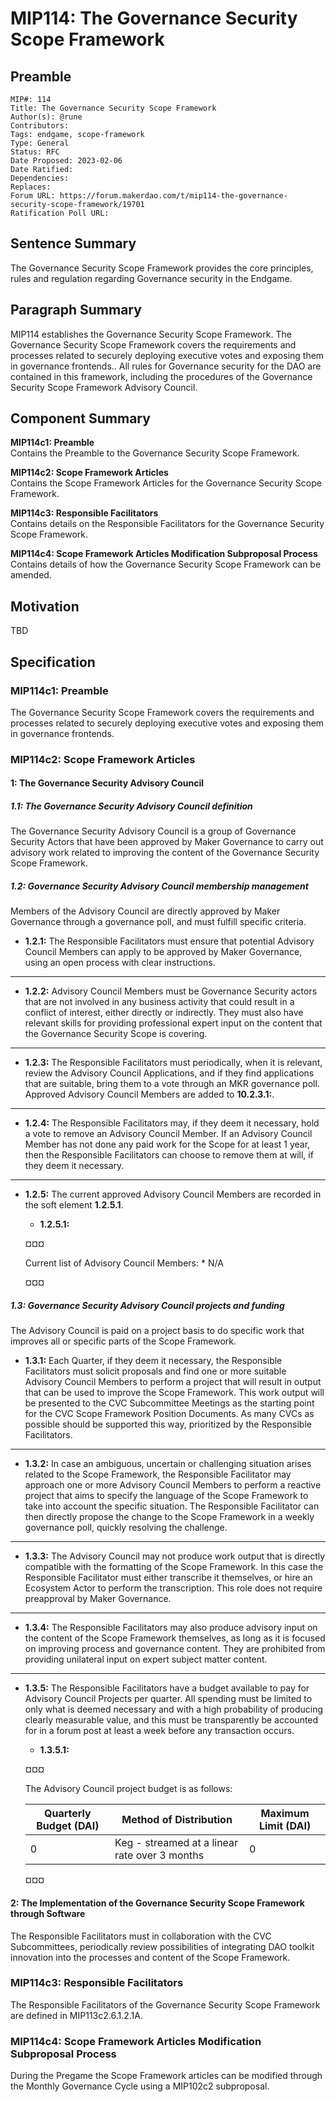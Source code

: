 # MIP114: The Governance Security Scope Framework

## Preamble
```
MIP#: 114
Title: The Governance Security Scope Framework
Author(s): @rune
Contributors:
Tags: endgame, scope-framework
Type: General
Status: RFC
Date Proposed: 2023-02-06
Date Ratified:
Dependencies:
Replaces:
Forum URL: https://forum.makerdao.com/t/mip114-the-governance-security-scope-framework/19701
Ratification Poll URL:
```

## Sentence Summary

The Governance Security Scope Framework provides the core principles, rules and regulation regarding Governance security in the Endgame.

## Paragraph Summary

MIP114 establishes the Governance Security Scope Framework. The Governance Security Scope Framework covers the requirements and processes related to securely deploying executive votes and exposing them in governance frontends.. All rules for Governance security for the DAO are contained in this framework, including the procedures of the Governance Security Scope Framework Advisory Council.

## Component Summary

**MIP114c1: Preamble**  
Contains the Preamble to the Governance Security Scope Framework.

**MIP114c2: Scope Framework Articles**  
Contains the Scope Framework Articles for the Governance Security Scope Framework.

**MIP114c3: Responsible Facilitators**  
Contains details on the Responsible Facilitators for the Governance Security Scope Framework.

**MIP114c4: Scope Framework Articles Modification Subproposal Process**  
Contains details of how the Governance Security Scope Framework can be amended.

## Motivation

TBD

## Specification

### MIP114c1: Preamble

The Governance Security Scope Framework covers the requirements and processes related to securely deploying executive votes and exposing them in governance frontends.

### MIP114c2: Scope Framework Articles

#### 1: The Governance Security Advisory Council

##### 1.1: The Governance Security Advisory Council definition
The Governance Security Advisory Council is a group of Governance Security Actors that have been approved by Maker Governance to carry out advisory work related to improving the content of the Governance Security Scope Framework.

##### 1.2: Governance Security Advisory Council membership management
Members of the Advisory Council are directly approved by Maker Governance through a governance poll, and must fulfill specific criteria.
* **1.2.1:** The Responsible Facilitators must ensure that potential Advisory Council Members can apply to be approved by Maker Governance, using an open process with clear instructions.
---
* **1.2.2:** Advisory Council Members must be Governance Security actors that are not involved in any business activity that could result in a conflict of interest, either directly or indirectly. They must also have relevant skills for providing professional expert input on the content that the Governance Security Scope is covering.
---
* **1.2.3:** The Responsible Facilitators must periodically, when it is relevant, review the Advisory Council Applications, and if they find applications that are suitable, bring them to a vote through an MKR governance poll. Approved Advisory Council Members are added to **10.2.3.1:**.
---
* **1.2.4:** The Responsible Facilitators may, if they deem it necessary, hold a vote to remove an Advisory Council Member. If an Advisory Council Member has not done any paid work for the Scope for at least 1 year, then the Responsible Facilitators can choose to remove them at will, if they deem it necessary.
---
* **1.2.5:** The current approved Advisory Council Members are recorded in the soft element **1.2.5.1**.
	* **1.2.5.1:**

    ¤¤¤
	
    Current list of Advisory Council Members:
      * N/A
	  
    ¤¤¤

##### 1.3: Governance Security Advisory Council projects and funding
The Advisory Council is paid on a project basis to do specific work that improves all or specific parts of the Scope Framework.
* **1.3.1:** Each Quarter, if they deem it necessary, the Responsible Facilitators must solicit proposals and find one or more suitable Advisory Council Members to perform a project that will result in output that can be used to improve the Scope Framework. This work output will be presented to the CVC Subcommittee Meetings as the starting point for the CVC Scope Framework Position Documents. As many CVCs as possible should be supported this way, prioritized by the Responsible Facilitators.
---
* **1.3.2:** In case an ambiguous, uncertain or challenging situation arises related to the Scope Framework, the Responsible Facilitator may approach one or more Advisory Council Members to perform a reactive project that aims to specify the language of the Scope Framework to take into account the specific situation. The Responsible Facilitator can then directly propose the change to the Scope Framework in a weekly governance poll, quickly resolving the challenge.
---
* **1.3.3:** The Advisory Council may not produce work output that is directly compatible with the formatting of the Scope Framework. In this case the Responsible Facilitator must either transcribe it themselves, or hire an Ecosystem Actor to perform the transcription. This role does not require preapproval by Maker Governance.
---
* **1.3.4:** The Responsible Facilitators may also produce advisory input on the content of the Scope Framework themselves, as long as it is focused on improving process and governance content. They are prohibited from providing unilateral input on expert subject matter content.
---
* **1.3.5:** The Responsible Facilitators have a budget available to pay for Advisory Council Projects per quarter. All spending must be limited to only what is deemed necessary and with a high probability of producing clearly measurable value, and this must be transparently be accounted for in a forum post at least a week before any transaction occurs.
	* **1.3.5.1:**
    
	¤¤¤

    The Advisory Council project budget is as follows:

    | Quarterly Budget (DAI) | Method of Distribution | Maximum Limit (DAI) |
    |---|---|---|
    | 0 | Keg - streamed at a linear rate over 3 months | 0 |

    ¤¤¤

#### 2: The Implementation of the Governance Security Scope Framework through Software
The Responsible Facilitators must in collaboration with the CVC Subcommittees, periodically review possibilities of integrating DAO toolkit innovation into the processes and content of the Scope Framework.

### MIP114c3: Responsible Facilitators

The Responsible Facilitators of the Governance Security Scope Framework are defined in MIP113c2.6.1.2.1A.

### MIP114c4: Scope Framework Articles Modification Subproposal Process

During the Pregame the Scope Framework articles can be modified through the Monthly Governance Cycle using a MIP102c2 subproposal.
